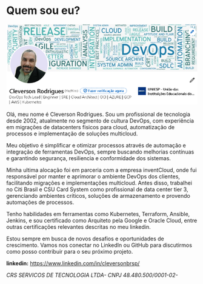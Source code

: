 # Quem sou eu?

![eu](./img/linkedin.png)

Olá, meu nome é Cleverson Rodrigues. Sou um profissional de tecnologia desde 2002, atualmente no segmento de cultura DevOps, com experiência em migrações de datacenters fisicos para cloud, automatização de processos e implementação de soluções multicloud.

Meu objetivo é simplificar e otimizar processos através de automação e integração de ferramentas DevOps, sempre buscando melhorias contínuas e garantindo segurança, resiliencia e conformidade dos sistemas.

Minha ultima alocação foi em parceria com a empresa inventCloud, onde fui responsável por manter e aprimorar o ambiente DevOps dos clientes, facilitando migrações e implementações multicloud.
Antes disso, trabalhei no Citi Brasil e CSU Card System como profissional de data center tier 3, gerenciando ambientes críticos, soluções de armazenamento e provendo automações de processos.

Tenho habilidades em ferramentas como Kubernetes, Terraform, Ansible, Jenkins, e sou certificado como Arquiteto pela Google e Oracle Cloud, entre outras certificações relevantes descritas no meu linkedin.

Estou sempre em busca de novos desafios e oportunidades de crescimento. Vamos nos conectar no LinkedIn ou GitHub para discutirmos como posso contribuir para o seu próximo projeto.

**linkedin:**
https://www.linkedin.com/in/cleversonbrsp/

**CRS SERVICOS DE TECNOLOGIA LTDA*-*
**CNPJ 48.480.500/0001-02*-*
